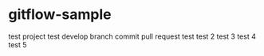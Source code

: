# gitflow-sample
test project
test develop branch commit
pull request test
test 2
test 3
test 4
test 5
